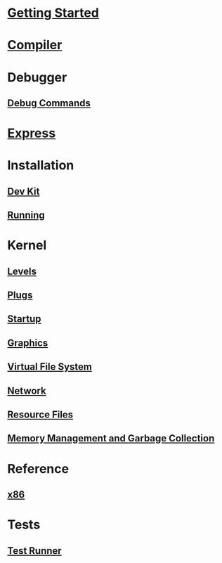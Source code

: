 # [Getting Started](GettingStarted.md)

# [Compiler](Compiler/il2cpu.md)

# Debugger
## [Debug Commands](Debugger/DebugCommands.md)

# [Express](Express/Compile.md)

# Installation
## [Dev Kit](Installation/DevKit.md)
## [Running](Installation/Running.md)

# Kernel
## [Levels](Kernel/Levels.md)
## [Plugs](Kernel/Plugs.md)
## [Startup](Kernel/Startup.md)
## [Graphics](Kernel/CGS.md)
## [Virtual File System](Kernel/VFS.md)
## [Network](Kernel/Network.md)
## [Resource Files](Kernel/ManifestResouceStream.md)
## [Memory Management and Garbage Collection](Kernel/MemoryManagement.md)

# Reference
## [x86](Reference/x86.md)

# Tests
## [Test Runner](Tests/TestRunner.md)
